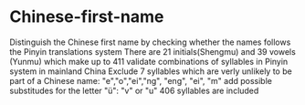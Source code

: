 # Chinese-first-name
Distinguish the Chinese first name by checking whether the names follows the Pinyin translations system
There are 21 initials(Shengmu) and 39 vowels (Yunmu) which make up to 411 validate combinations of syllables in Pinyin system in mainland China
Exclude 7 syllables which are verly unlikely to be part of a Chinese name: "e","o","ei","ng", "eng", "ei", "m"
add possible substitudes for the letter "ü": "v" or "u"
406 syllables are included
